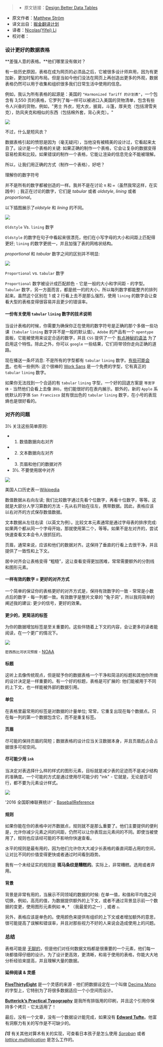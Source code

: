 > * 原文链接：[Design Better Data Tables](https://medium.com/mission-log/design-better-data-tables-430a30a00d8c#.ju6qcpd2c)
* 原文作者：[Matthew Ström](https://medium.com/@ilikescience)
* 译文出自：[掘金翻译计划](https://github.com/xitu/gold-miner)
* 译者：[Nicolas(Yifei) Li](https://github.com/yifili09)
* 校对者：

### 设计更好的数据表格

**差强人意的表格。**他们哪里没有做对？

有一些历史原因，表格在成为网页的必须品之后，它被很多设计师弃用，因为有更加新，更加时髦的布局。但是当如今他们没法在网页上再创造出更多的外观，数据表格仍然可以用于收集和组织很多我们日常生活中使用的信息。

例如，我认为所有表格的起源是：美国的 `"Harmonized Tariff 的计划表"`，一个包含有 3,550 页的表格，它罗列了每一样可以被进口入美国的货物清单，包含有些令人兴奋的货物，例如，"男士 外衣，短大衣，披肩，斗篷，厚夹克（包括滑雪夹克），防风夹克和相似的东西（包括棉外套，背心夹克）。"

![](https://cdn-images-1.medium.com/max/1600/1*NoYxEosGh6slPJUUPE1buw.png)

不过，什么是短风衣？

数据表格引起的愤怒是因为（毫无疑问），当他没有被精美的设计过，它看起来太丑了。设计是一个表格的关键: 如果正确的制作一个表格，它会让复杂的数据变得容易检索和比较。如果错误的制作一个表格，它能让渲染的信息完全不能被理解。

所以，让我们用正确的方式（制作一个表格），好吧？

理解你的数字符号

并不是所有的数字都被创造的一样。我并不是在讨论 `π` 和 `∞`（虽然我常这样，在实践中）; 我正在讨论的数字，它们是 *tabular* 或者 *oldstyle*, *lining* 或者 *proportional*。 

以下插图展示了*oldstyle* 和 *lining* 的不同。

![](https://cdn-images-1.medium.com/max/2000/1*xWe8Z0-KdRwoncgUtIWG7g.png)

`Oldstyle` Vs. `lining` 数字

`Oldstyle` 的数字在句子中看起来很漂亮，他们在小写字母的大小和间距上匹配得更好; `lining` 的数字更统一，并且加强了表的网格状结构。 

*proportional* 和 *tabular* 数字之间的区别并不明显:

![](https://cdn-images-1.medium.com/max/2000/1*Xj1N2kM1uKC58kRYGxehag.png)

`Proportional` vs. `tabular` 数字

`Proportional` 数字被设计成匹配颜色 - 它是一般的大小和字间距 - 的字型。`Tabular` 数字，另一方面而言，都是统一的的大小，所以每列数字都能整齐的排列起来。虽然这个区别在 1 或 2 行看上去不是那么强烈，使用 `lining` 的数字会让查看大型的表格变得很容易并且更少的错误率。

#### 一份有关使用 `tabular` `lining` 数字的技术说明

当设计表格的时候，你需要为确保你正在使用的数字符号是正确的那个多做一些功课（`tabular` `lining` 数字并不是一般的默认值）。`Adobe` 的产品有一个 `opentype` 面板，它能被使用来设定合适的数字，并且 `CSS` 提供了一个 [有点神秘的语法](https://css-tricks.com/almanac/properties/f/font-feature-settings) 为了启用这个特性。除此之外，你可以 `google` 一些结果，它们将带领你走向正确的道路。

现在播送一条坏消息: 不是所有的字型都有 `tabular` `lining` 数字。[有些可能会贵](https://www.myfonts.com/fonts/fontfont/ff-meta/)。也有一些例外: 这个很棒的 [Work Sans](https://fonts.google.com/specimen/Work+Sans) 是一个免费的字型，它有真正的 `tabular` `lining` 数字。

如果你无法找到一个合适的有 `tabular` `lining` 字型，一个好的回退方案是 `等宽字体` -  当然他们会看上去像 `源码`，他们能很好的在表内展示。额外的，新的 `Apple` 系统默认的字体 `San Francisco` 就有很出色的 `tabular` `lining` 数字，在小号的表现熵也是很好看的。

### 对齐的问题

3½ 关注这些简单原则:

* 1. 数值数据向右对齐
* 2. 文本数据向左对齐
* 3. 页眉和他们的数据对齐
* 3½. 不要使用居中对齐

![](https://cdn-images-1.medium.com/max/2000/1*ReTh9L-cl-QStJVAUVqejA.png)

美国人口历史表 — [Wikipedia](https://en.wikipedia.org/wiki/List_of_U.S._states_by_historical_population)

数值数据从右向左读; 我们比较数字通过先看个位数字，再看十位数字，等等。这就是大部分人学习算数的方法 - 先从右开始在往左，携带数据。因此，表格应该以右对齐的方式保存数值数据。

文本数据从左往右读（以英文为例）。比较文本元素通常是通过字母表的排序完成: 如果两个都从同一个字母开始，那就使用第二个，等等。如果不是左对齐的，尝试快速查看文本会令人很抓狂的。

页眉，通常来说，应该和他们的数据对齐。这保持了垂直的行看上去很干净，并且提供了一致性和上下文。

居中对齐会让表格变得 “粗糙”，这让查看变得更加困难，常常需要额外的分割线和图形元素。

#### 一样有效的数字 = 更好的对齐方式

一个简单的保证你的表格更好的对齐方式是，保持有效数字的一致 - 常常是小数点后的数字 -  每一列都一致。有效数字是整片文章的 "兔子洞"，所以我将简单的阐述我的建议: 更少的信号，更好的效果。

#### 更少的，更简洁的标签

为你的数据增加标签是至关重要的。这些伴随着上下文的内容，会让更多的读者能阅读，在一个更广的情况下。

![](https://cdn-images-1.medium.com/max/1600/1*na9P5f323Pi8sI-kpvLs9w.png)

`密西西比河状况预报` - [NOAA](http://www.srh.noaa.gov/lmrfc/?n=lmrfc-mississippiandohioriverforecast)

#### 标题

这听上去像传统观点，但是赋予你的数据表格一个干净和简洁的标题和其他你所做的设计决定是一样重要的。有一个好的标题，表格是可扩展的: 他们能被用于不同的上下文，也一样能被外部的数据引用。

#### 单位

在表格里最常用的标签是对数据的计量单位; 常常，它重复出现在每个数据点。只在每一列的第一个数据包含它，而不是重复标签。

#### 页眉

尽可能的保持页眉的简短；数据表格的设计应当关注数据本身，并且页眉彪占会占据很多可视空间。

#### 尽可能少用 `ink`

当决定对表选择什么样的样式的图形元素，目标就是减少表的足迹而不是减少结构的准确度。一个可能的方式是通过使用尽可能少的 "ink" - 它就是，无论是否可行，都不要为元素设计样式。

![](https://cdn-images-1.medium.com/max/2000/1*71B5i6rZMMsryN0pDwuXzw.png)

'2016 全国职棒联赛统计' - [BaseballReference](http://www.baseball-reference.com/leagues/NL/2016.shtml)

#### 规则

如果你能在你的表格中对齐数据点，规则就不是那么重要了。他们主要提供的便利是，允许你减少元素之间的间距，仍然可以让你表现出元素间的不同。即使当被使用了，规则也应该经可能的不影响你快速查看。

水平的规则是最有用的，因为他们允许你大大减少长表格的垂直间距占用的空间，让对比不同的价值变得更快或者通过时间看到趋势。

我有一个未经证实的规则是 **斑马条纹是糟糕的**。实际上，非常糟糕。选用或者弃用。

#### 背景

背景是非常有用的，当展示不同领域的数据的时候: 在单一值，和值和平均值之间切换，例如，高亮的值，为数据提供额外的上下文，或者不通过背景显示前一个数据的变更，使用图形元素例如 ✻, † （我最爱的之一）, 或者 ▵.

另外，表格应该是单色的。使用颜色来提供有组织的上下文或者增加额外的意思，很可能提高了误解和错误率，并且对那些视力不好的人来说会造成使用上的问题。

### 总结

表格可能是 [无聊的](https://medium.com/mission-log/well-designed-interfaces-look-boring-568faa4559e0#.e6301amez)，但是他们对任何数据文档都是很重要的一个元素，他们每一块都值得仔细的设计。为了设计更高效，更清晰，和易于使用的表格，你能大大地分析经验来提高，并且理解大量的数据。

#### 延伸阅读 & 灵感

[**FiveThirtyEight**](http://fivethirtyeight.com/features/the-rise-and-rise-of-nneka-ogwumike/) 是一个灵感的来源 - 他们把数据设定在一个叫做 [Decima Mono](https://www.myfonts.com/fonts/tipografiaramis/decima-mono/) 的字型上，它特别为了将很多数据适应一个小空间而设计。

[**Butterick’s Practical Typography**](http://practicaltypography.com/) 是我所有排版用的印刷，并且这个引用你保持多个拷贝 - 它太适用了！

最后，没有一个文章，没有一个数据设计能完成，如果没有 [**Edward Tufte**](http://www.edwardtufte.com/bboard/q-and-a-fetch-msg?msg_id=00041I)。他富有洞察力有关的写作是不可缺少的。

***[1]*** 有关其他对算术有关的实现，可查看日本孩子是怎么使用 [*Soroban*](https://www.youtube.com/watch?v=Px_hvzYS3_Y) 或者 [*lattice multiplication*](https://www.khanacademy.org/math/arithmetic/multiplication-division/lattice-multiplication/v/lattice-multiplication) 是怎么工作的。
